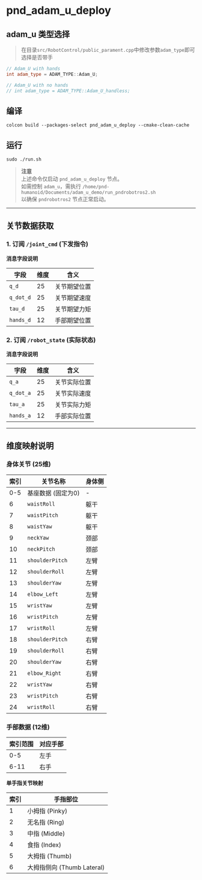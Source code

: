 # pnd_adam_u_deploy

## adam_u 类型选择

> 在目录`src/RobotControl/public_parament.cpp`中修改参数`adam_type`即可选择是否带手

```cpp
// Adam_U with hands
int adam_type = ADAM_TYPE::Adam_U;

// Adam_U with no hands
// int adam_type = ADAM_TYPE::Adam_U_handless;
```

## 编译

```shell
colcon build --packages-select pnd_adam_u_deploy --cmake-clean-cache
```

## 运行

```shell
sudo ./run.sh
```

> **注意**  
> 上述命令仅启动 `pnd_adam_u_deploy` 节点。  
> 如需控制 `adam_u`，需执行 `/home/pnd-humanoid/Documents/adam_u_demo/run_pndrobotros2.sh`  
> 以确保 `pndrobotros2` 节点正常启动。

---

## 关节数据获取

### 1. 订阅 `/joint_cmd` (下发指令)

**消息字段说明**

| 字段      | 维度 | 含义         |
| --------- | ---- | ------------ |
| `q_d`     | 25   | 关节期望位置 |
| `q_dot_d` | 25   | 关节期望速度 |
| `tau_d`   | 25   | 关节期望力矩 |
| `hands_d` | 12   | 手部期望位置 |

### 2. 订阅 `/robot_state` (实际状态)

**消息字段说明**

| 字段      | 维度 | 含义         |
| --------- | ---- | ------------ |
| `q_a`     | 25   | 关节实际位置 |
| `q_dot_a` | 25   | 关节实际速度 |
| `tau_a`   | 25   | 关节实际力矩 |
| `hands_a` | 12   | 手部实际位置 |

---

## 维度映射说明

### 身体关节 (25维)

| 索引 | 关节名称           | 身体侧 |
| ---- | ------------------ | ------ |
| 0-5  | 基座数据 (固定为0) | -      |
| 6    | `waistRoll`        | 躯干   |
| 7    | `waistPitch`       | 躯干   |
| 8    | `waistYaw`         | 躯干   |
| 9    | `neckYaw`          | 颈部   |
| 10   | `neckPitch`        | 颈部   |
| 11   | `shoulderPitch`    | 左臂   |
| 12   | `shoulderRoll`     | 左臂   |
| 13   | `shoulderYaw`      | 左臂   |
| 14   | `elbow_Left`       | 左臂   |
| 15   | `wristYaw`         | 左臂   |
| 16   | `wristPitch`       | 左臂   |
| 17   | `wristRoll`        | 左臂   |
| 18   | `shoulderPitch`    | 右臂   |
| 19   | `shoulderRoll`     | 右臂   |
| 20   | `shoulderYaw`      | 右臂   |
| 21   | `elbow_Right`      | 右臂   |
| 22   | `wristYaw`         | 右臂   |
| 23   | `wristPitch`       | 右臂   |
| 24   | `wristRoll`        | 右臂   |

### 手部数据 (12维)

| 索引范围 | 对应手部 |
| -------- | -------- |
| 0-5      | 左手     |
| 6-11     | 右手     |

**单手指关节映射**

| 索引 | 手指部位                   |
| ---- | -------------------------- |
| 1    | 小拇指 (Pinky)             |
| 2    | 无名指 (Ring)              |
| 3    | 中指 (Middle)              |
| 4    | 食指 (Index)               |
| 5    | 大拇指 (Thumb)             |
| 6    | 大拇指侧向 (Thumb Lateral) |
